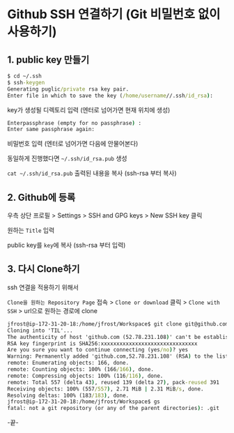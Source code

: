 # Github SSH 연결하기 (Git 비밀번호 없이 사용하기)

## 1. public key 만들기
```cmd
$ cd ~/.ssh
$ ssh-keygen
Generating puglic/private rsa key pair.
Enter file in which to save the key (/home/username//.ssh/id_rsa):
```
key가 생성될 디렉토리 입력 (엔터로 넘어가면 현재 위치에 생성)

```cmd
Enterpassphrase (empty for no passphrase) :
Enter same passphrase again:
```
비밀번호 입력 (엔터로 넘어가면 다음에 안물어본다)

동일하게 진행했다면 `~/.ssh/id_rsa.pub` 생성

`cat ~/.ssh/id_rsa.pub` 출력된 내용을 복사 (ssh-rsa 부터 복사)


## 2. Github에 등록

우측 상단 프로필 > Settings > SSH and GPG keys > New SSH key 클릭

원하는 `Title` 입력

public key를 `key`에 복사 (ssh-rsa 부터 입력)


## 3. 다시 Clone하기

ssh 연결을 적용하기 위해서 

`Clone을 원하는 Repository Page` 접속 > `Clone or download` 클릭 > `Clone with SSH` > url으로 원하는 경로에 clone

```cmd
jfrost@ip-172-31-20-18:/home/jfrost/Workspace$ git clone git@github.com:goodstart57/TIL.git
Cloning into 'TIL'...
The authenticity of host 'github.com (52.78.231.108)' can't be established.
RSA key fingerprint is SHA256:xxxxxxxxxxxxxxxxxxxxxxxxxxxxxxx
Are you sure you want to continue connecting (yes/no)? yes
Warning: Permanently added 'github.com,52.78.231.108' (RSA) to the list of known hosts.
remote: Enumerating objects: 166, done.
remote: Counting objects: 100% (166/166), done.
remote: Compressing objects: 100% (116/116), done.
remote: Total 557 (delta 43), reused 139 (delta 27), pack-reused 391
Receiving objects: 100% (557/557), 2.71 MiB | 2.31 MiB/s, done.
Resolving deltas: 100% (183/183), done.
jfrost@ip-172-31-20-18:/home/jfrost/Workspace$ gs
fatal: not a git repository (or any of the parent directories): .git
```

-끝-